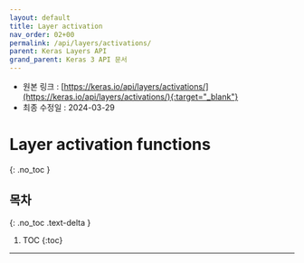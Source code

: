 ```yaml
---
layout: default
title: Layer activation
nav_order: 02+00
permalink: /api/layers/activations/
parent: Keras Layers API
grand_parent: Keras 3 API 문서
---
```


* 원본 링크 : [https://keras.io/api/layers/activations/](https://keras.io/api/layers/activations/){:target="_blank"}
* 최종 수정일 : 2024-03-29

# Layer activation functions
{: .no_toc }

## 목차
{: .no_toc .text-delta }

1. TOC
{:toc}

---
